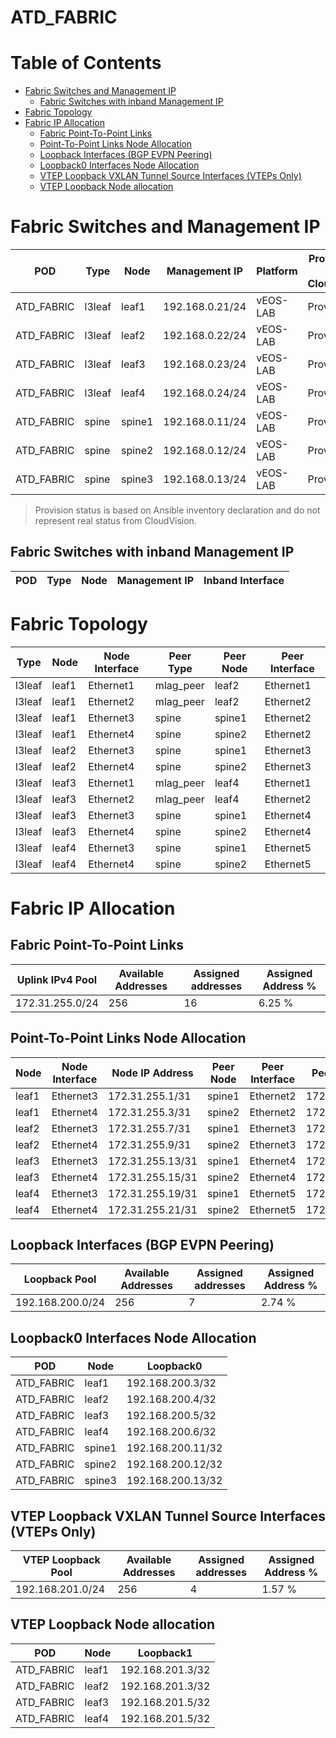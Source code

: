 # ATD_FABRIC

# Table of Contents

- [Fabric Switches and Management IP](#fabric-switches-and-management-ip)
  - [Fabric Switches with inband Management IP](#fabric-switches-with-inband-management-ip)
- [Fabric Topology](#fabric-topology)
- [Fabric IP Allocation](#fabric-ip-allocation)
  - [Fabric Point-To-Point Links](#fabric-point-to-point-links)
  - [Point-To-Point Links Node Allocation](#point-to-point-links-node-allocation)
  - [Loopback Interfaces (BGP EVPN Peering)](#loopback-interfaces-bgp-evpn-peering)
  - [Loopback0 Interfaces Node Allocation](#loopback0-interfaces-node-allocation)
  - [VTEP Loopback VXLAN Tunnel Source Interfaces (VTEPs Only)](#vtep-loopback-vxlan-tunnel-source-interfaces-vteps-only)
  - [VTEP Loopback Node allocation](#vtep-loopback-node-allocation)

# Fabric Switches and Management IP

| POD | Type | Node | Management IP | Platform | Provisioned in CloudVision |
| --- | ---- | ---- | ------------- | -------- | -------------------------- |
| ATD_FABRIC | l3leaf | leaf1 | 192.168.0.21/24 | vEOS-LAB | Provisioned |
| ATD_FABRIC | l3leaf | leaf2 | 192.168.0.22/24 | vEOS-LAB | Provisioned |
| ATD_FABRIC | l3leaf | leaf3 | 192.168.0.23/24 | vEOS-LAB | Provisioned |
| ATD_FABRIC | l3leaf | leaf4 | 192.168.0.24/24 | vEOS-LAB | Provisioned |
| ATD_FABRIC | spine | spine1 | 192.168.0.11/24 | vEOS-LAB | Provisioned |
| ATD_FABRIC | spine | spine2 | 192.168.0.12/24 | vEOS-LAB | Provisioned |
| ATD_FABRIC | spine | spine3 | 192.168.0.13/24 | vEOS-LAB | Provisioned |

> Provision status is based on Ansible inventory declaration and do not represent real status from CloudVision.

## Fabric Switches with inband Management IP
| POD | Type | Node | Management IP | Inband Interface |
| --- | ---- | ---- | ------------- | ---------------- |

# Fabric Topology

| Type | Node | Node Interface | Peer Type | Peer Node | Peer Interface |
| ---- | ---- | -------------- | --------- | ----------| -------------- |
| l3leaf | leaf1 | Ethernet1 | mlag_peer | leaf2 | Ethernet1 |
| l3leaf | leaf1 | Ethernet2 | mlag_peer | leaf2 | Ethernet2 |
| l3leaf | leaf1 | Ethernet3 | spine | spine1 | Ethernet2 |
| l3leaf | leaf1 | Ethernet4 | spine | spine2 | Ethernet2 |
| l3leaf | leaf2 | Ethernet3 | spine | spine1 | Ethernet3 |
| l3leaf | leaf2 | Ethernet4 | spine | spine2 | Ethernet3 |
| l3leaf | leaf3 | Ethernet1 | mlag_peer | leaf4 | Ethernet1 |
| l3leaf | leaf3 | Ethernet2 | mlag_peer | leaf4 | Ethernet2 |
| l3leaf | leaf3 | Ethernet3 | spine | spine1 | Ethernet4 |
| l3leaf | leaf3 | Ethernet4 | spine | spine2 | Ethernet4 |
| l3leaf | leaf4 | Ethernet3 | spine | spine1 | Ethernet5 |
| l3leaf | leaf4 | Ethernet4 | spine | spine2 | Ethernet5 |

# Fabric IP Allocation

## Fabric Point-To-Point Links

| Uplink IPv4 Pool | Available Addresses | Assigned addresses | Assigned Address % |
| ---------------- | ------------------- | ------------------ | ------------------ |
| 172.31.255.0/24 | 256 | 16 | 6.25 % |

## Point-To-Point Links Node Allocation

| Node | Node Interface | Node IP Address | Peer Node | Peer Interface | Peer IP Address |
| ---- | -------------- | --------------- | --------- | -------------- | --------------- |
| leaf1 | Ethernet3 | 172.31.255.1/31 | spine1 | Ethernet2 | 172.31.255.0/31 |
| leaf1 | Ethernet4 | 172.31.255.3/31 | spine2 | Ethernet2 | 172.31.255.2/31 |
| leaf2 | Ethernet3 | 172.31.255.7/31 | spine1 | Ethernet3 | 172.31.255.6/31 |
| leaf2 | Ethernet4 | 172.31.255.9/31 | spine2 | Ethernet3 | 172.31.255.8/31 |
| leaf3 | Ethernet3 | 172.31.255.13/31 | spine1 | Ethernet4 | 172.31.255.12/31 |
| leaf3 | Ethernet4 | 172.31.255.15/31 | spine2 | Ethernet4 | 172.31.255.14/31 |
| leaf4 | Ethernet3 | 172.31.255.19/31 | spine1 | Ethernet5 | 172.31.255.18/31 |
| leaf4 | Ethernet4 | 172.31.255.21/31 | spine2 | Ethernet5 | 172.31.255.20/31 |

## Loopback Interfaces (BGP EVPN Peering)

| Loopback Pool | Available Addresses | Assigned addresses | Assigned Address % |
| ------------- | ------------------- | ------------------ | ------------------ |
| 192.168.200.0/24 | 256 | 7 | 2.74 % |

## Loopback0 Interfaces Node Allocation

| POD | Node | Loopback0 |
| --- | ---- | --------- |
| ATD_FABRIC | leaf1 | 192.168.200.3/32 |
| ATD_FABRIC | leaf2 | 192.168.200.4/32 |
| ATD_FABRIC | leaf3 | 192.168.200.5/32 |
| ATD_FABRIC | leaf4 | 192.168.200.6/32 |
| ATD_FABRIC | spine1 | 192.168.200.11/32 |
| ATD_FABRIC | spine2 | 192.168.200.12/32 |
| ATD_FABRIC | spine3 | 192.168.200.13/32 |

## VTEP Loopback VXLAN Tunnel Source Interfaces (VTEPs Only)

| VTEP Loopback Pool | Available Addresses | Assigned addresses | Assigned Address % |
| --------------------- | ------------------- | ------------------ | ------------------ |
| 192.168.201.0/24 | 256 | 4 | 1.57 % |

## VTEP Loopback Node allocation

| POD | Node | Loopback1 |
| --- | ---- | --------- |
| ATD_FABRIC | leaf1 | 192.168.201.3/32 |
| ATD_FABRIC | leaf2 | 192.168.201.3/32 |
| ATD_FABRIC | leaf3 | 192.168.201.5/32 |
| ATD_FABRIC | leaf4 | 192.168.201.5/32 |
